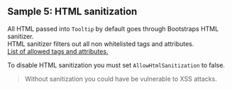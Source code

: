 ## Sample 5: HTML sanitization

All HTML passed into `Tooltip` by default goes through Bootstraps HTML sanitizer.  
HTML sanitizer filters out all non whitelisted tags and attributes.  
[List of allowed tags and attributes.](https://getbootstrap.com/docs/4.3/getting-started/javascript/#sanitizer)  

To disable HTML sanitization you must set `AllowHtmlSanitization` to false.

>Without sanitization you could have be vulnerable to XSS attacks.